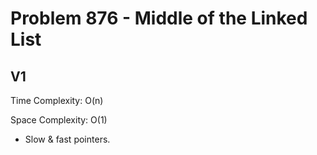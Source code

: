 # Problem 876 - Middle of the Linked List

## V1

Time Complexity: O(n)

Space Complexity: O(1)

- Slow & fast pointers.
